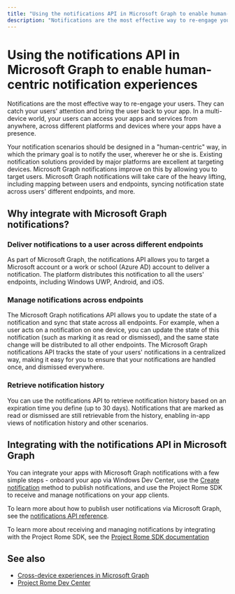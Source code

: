 ```yaml
---
title: "Using the notifications API in Microsoft Graph to enable human-centric notification experiences "
description: "Notifications are the most effective way to re-engage your users. They can catch your users' attention and bring the user back to your app. In a multi-device world, your users can access your apps and services from anywhere, across different platforms and devices where your apps have a presence. "
---
```


# Using the notifications API in Microsoft Graph to enable human-centric notification experiences 

Notifications are the most effective way to re-engage your users. They can catch your users' attention and bring the user back to your app. In a multi-device world, your users can access your apps and services from anywhere, across different platforms and devices where your apps have a presence. 

Your notification scenarios should be designed in a "human-centric" way, in which the primary goal is to notify the user, wherever he or she is. Existing notification solutions provided by major platforms are excellent at targeting devices. Microsoft Graph notifications  improve on this by allowing you to target users. Microsoft Graph notifications will take care of the heavy lifting, including mapping between users and endpoints, syncing notification state across users' different endpoints, and more. 

## Why integrate with Microsoft Graph notifications?
### Deliver notifications to a user across different endpoints
As part of Microsoft Graph, the notifications API allows you to target a Microsoft account or a work or school (Azure AD) account to deliver a notification. The platform distributes this notification to all the users' endpoints, including Windows UWP, Android, and iOS. 

### Manage notifications across endpoints
The Microsoft Graph notifications API allows you to update the state of a notification and sync that state across all endpoints. For example, when a user acts on a notification on one device, you can update the state of this notification (such as marking it as read or dismissed), and the same state change will be distributed to all other endpoints. The Microsoft Graph notifications API tracks the state of your users' notifications in a centralized way, making it easy for you to ensure that your notifications are handled once, and dismissed everywhere.

### Retrieve notification history
You can use the notifications API to retrieve notification history based on an expiration time you define (up to 30 days). Notifications that are marked as read or dismissed are still retrievable from the history, enabling in-app views of notification history and other  scenarios. 

## Integrating with the notifications API in Microsoft Graph

You can integrate your apps with Microsoft Graph notifications with a few simple steps - onboard your app via Windows Dev Center, use the [Create notification](/graph/api/projectrome-notification-post?view=graph-rest-beta) method to publish notifications, and use the Project Rome SDK to receive and manage notifications on your app clients.  

To learn more about how to publish user notifications via Microsoft Graph, see the [notifications API reference](/graph/api/resources/notifications-api-overview?view=graph-rest-beta).
 
To learn more about receiving and managing notifications by integrating with the Project Rome SDK, see the [Project Rome SDK documentation](https://docs.microsoft.com/en-us/windows/project-rome/) 

## See also

- [Cross-device experiences in Microsoft Graph](cross-device-concept-overview.md)
- [Project Rome Dev Center](https://aka.ms/projectrome)
